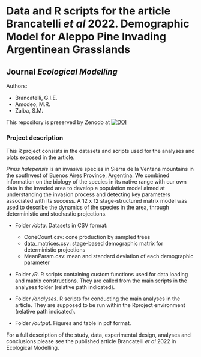 
# Data and R scripts for the article Brancatelli *et al* 2022. Demographic Model for Aleppo Pine Invading Argentinean Grasslands
## Journal *Ecological Modelling*

Authors: 

* Brancatelli, G.I.E.
* Amodeo, M.R. 
* Zalba, S.M. 

This repository is preserved by Zenodo at [![DOI](https://zenodo.org/badge/526216173.svg)](https://zenodo.org/badge/latestdoi/526216173)

### Project description

This R project consists in the datasets and scripts used for the analyses and plots exposed in the article. 

*Pinus halepensis* is an invasive species in Sierra de la Ventana mountains in the southwest of Buenos Aires Province, Argentina. We combined information on the biology of the species in its native range with our own data in the invaded area to develop a population model aimed at understanding the invasion process and detecting key parameters associated with its success. A 12 x 12 stage-structured matrix model was used to describe the dynamics of the species in the area, through deterministic and stochastic projections.

* Folder */data*. Datasets in CSV format: 
    - ConeCount.csv: cone production by sampled trees 
    - data_matrices.csv: stage-based demographic matrix for deterministic projections
    - MeanParam.csv: mean and standard deviation of each demographic parameter

* Folder */R*. R scripts containing custom functions used for data loading and matrix constructions. They are called from the main scripts in the analyses folder (relative path indicated).

* Folder */analyses*. R scripts for conducting the main analyses in the article. They are supposed to be run within the Rproject environment (relative path indicated).

* Folder */output*. Figures and table in pdf format.

For a full description of the study, data, experimental design, analyses and conclusions please see the published article Brancatelli *et al* 2022 in Ecological Modelling.
